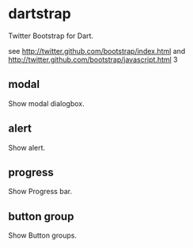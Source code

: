 dartstrap
=========

Twitter Bootstrap for Dart.

see http://twitter.github.com/bootstrap/index.html
and http://twitter.github.com/bootstrap/javascript.html
3

modal
-----
Show modal dialogbox.

alert
-----
Show alert.

progress
--------
Show Progress bar.

button group
------------
Show Button groups.
